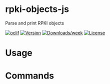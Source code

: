 rpki-objects-js
===============

Parse and print RPKI objects

[![oclif](https://img.shields.io/badge/cli-oclif-brightgreen.svg)](https://oclif.io)
[![Version](https://img.shields.io/npm/v/rpki-objects-js.svg)](https://npmjs.org/package/rpki-objects-js)
[![Downloads/week](https://img.shields.io/npm/dw/rpki-objects-js.svg)](https://npmjs.org/package/rpki-objects-js)
[![License](https://img.shields.io/npm/l/rpki-objects-js.svg)](https://github.com/ties//blob/master/package.json)

<!-- toc -->
# Usage
<!-- usage -->
# Commands
<!-- commands -->

